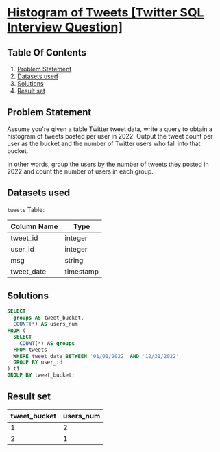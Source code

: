 # [Histogram of Tweets [Twitter SQL Interview Question]](https://datalemur.com/questions/sql-histogram-tweets)

## Table Of Contents
1. [Problem Statement](https://github.com/scheremetlenaa/sql-portfolio/new/main/datalemur-solutions/1%20-%20Easy#problem-statement)
2. [Datasets used](https://github.com/scheremetlenaa/sql-portfolio/new/main/datalemur-solutions/1%20-%20Easy#datasets-used)
3. [Solutions](https://github.com/scheremetlenaa/sql-portfolio/new/main/datalemur-solutions/1%20-%20Easy#solutions)
4. [Result set](https://github.com/scheremetlenaa/sql-portfolio/new/main/datalemur-solutions/1%20-%20Easy#result-set)

## Problem Statement

Assume you're given a table Twitter tweet data, write a query to obtain a histogram of tweets posted per user in 2022. Output the tweet count per user as the bucket and the number of Twitter users who fall into that bucket.

In other words, group the users by the number of tweets they posted in 2022 and count the number of users in each group.

## Datasets used

```tweets``` Table:

|  Column Name  | Type          |
| ------------- | ------------- |
| tweet_id      | integer       |
| user_id       | integer       |
| msg           | string        |
| tweet_date    | timestamp     |

## Solutions

```sql
SELECT
  groups AS tweet_bucket,
  COUNT(*) AS users_num
FROM (
  SELECT
    COUNT(*) AS groups
  FROM tweets
  WHERE tweet_date BETWEEN '01/01/2022' AND '12/31/2022'
  GROUP BY user_id
) t1
GROUP BY tweet_bucket;
```

## Result set

| tweet_bucket | users_num |
| ------------ | --------- |
| 1 | 2 |
| 2 | 1 |
